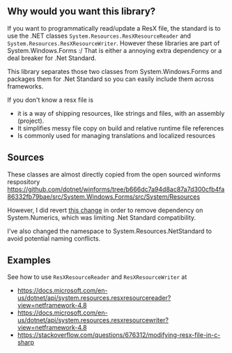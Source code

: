 Why would you want this library?
--------------------------------
If you want to programmatically read/update a ResX file, the standard is to use the .NET classes `System.Resources.ResXResourceReader` and `System.Resources.ResXResourceWriter`. However these libraries are part of System.Windows.Forms :/ That is either a annoying extra dependency or a deal breaker for .Net Standard.

This library separates those two classes from System.Windows.Forms and packages them for .Net Standard so you can easily include them across
frameworks.

If you don't know a resx file is
 - it is a way of shipping resources, like strings and files, with an assembly (project).
 -  It simplifies messy file copy on build and relative runtime file references
 - Is commonly used for managing translations and localized resources

Sources
-------
These classes are almost directly copied from the open sourced winforms respository  
https://github.com/dotnet/winforms/tree/b666dc7a94d8ac87a7d300cfb4fa86332fb79bae/src/System.Windows.Forms/src/System/Resources

However, I did revert [this change](https://github.com/dotnet/winforms/commit/f9f414d72a4d00da3f709ec3b76521d2859e6d49) in order to remove dependency on System.Numerics, which was limiting .Net Standard compatibility.

I've also changed the namespace to System.Resources.NetStandard to avoid potential naming conflicts.  

Examples
--------
See how to use `ResXResourceReader` and `ResXResourceWriter` at
- https://docs.microsoft.com/en-us/dotnet/api/system.resources.resxresourcereader?view=netframework-4.8
- https://docs.microsoft.com/en-us/dotnet/api/system.resources.resxresourcewriter?view=netframework-4.8
- https://stackoverflow.com/questions/676312/modifying-resx-file-in-c-sharp